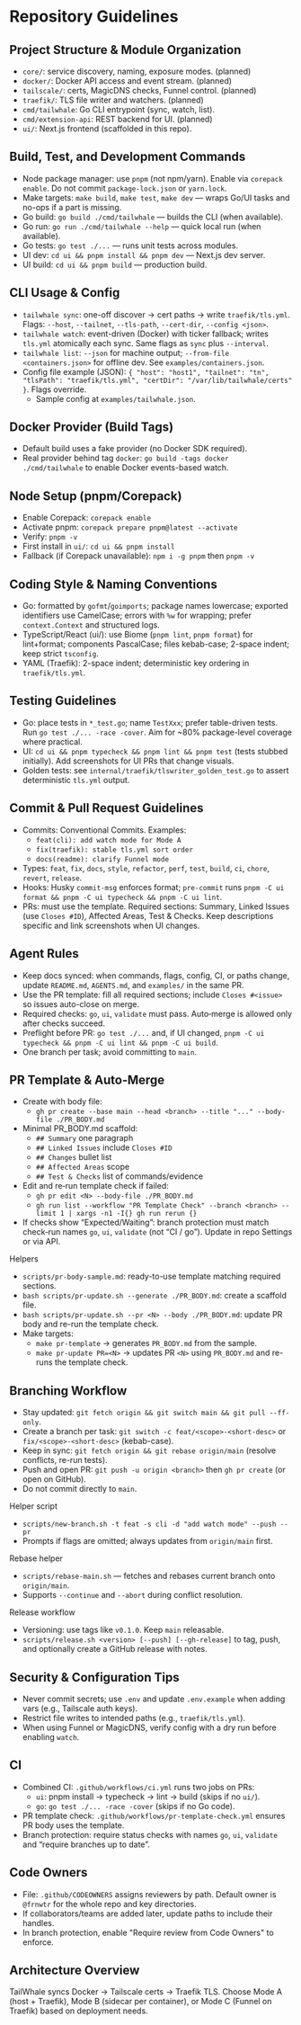 # Repository Guidelines

## Project Structure & Module Organization
- `core/`: service discovery, naming, exposure modes. (planned)
- `docker/`: Docker API access and event stream. (planned)
- `tailscale/`: certs, MagicDNS checks, Funnel control. (planned)
- `traefik/`: TLS file writer and watchers. (planned)
- `cmd/tailwhale`: Go CLI entrypoint (sync, watch, list).
- `cmd/extension-api`: REST backend for UI. (planned)
- `ui/`: Next.js frontend (scaffolded in this repo).

## Build, Test, and Development Commands
- Node package manager: use `pnpm` (not npm/yarn). Enable via `corepack enable`. Do not commit `package-lock.json` or `yarn.lock`.
- Make targets: `make build`, `make test`, `make dev` — wraps Go/UI tasks and no-ops if a part is missing.
- Go build: `go build ./cmd/tailwhale` — builds the CLI (when available).
- Go run: `go run ./cmd/tailwhale --help` — quick local run (when available).
- Go tests: `go test ./...` — runs unit tests across modules.
- UI dev: `cd ui && pnpm install && pnpm dev` — Next.js dev server.
- UI build: `cd ui && pnpm build` — production build.

## CLI Usage & Config
- `tailwhale sync`: one-off discover → cert paths → write `traefik/tls.yml`. Flags: `--host`, `--tailnet`, `--tls-path`, `--cert-dir`, `--config <json>`.
- `tailwhale watch`: event-driven (Docker) with ticker fallback; writes `tls.yml` atomically each sync. Same flags as `sync` plus `--interval`.
- `tailwhale list`: `--json` for machine output; `--from-file <containers.json>` for offline dev. See `examples/containers.json`.
- Config file example (JSON): `{ "host": "host1", "tailnet": "tn", "tlsPath": "traefik/tls.yml", "certDir": "/var/lib/tailwhale/certs" }`. Flags override.
  - Sample config at `examples/tailwhale.json`.

## Docker Provider (Build Tags)
- Default build uses a fake provider (no Docker SDK required).
- Real provider behind tag `docker`: `go build -tags docker ./cmd/tailwhale` to enable Docker events-based watch.

## Node Setup (pnpm/Corepack)
- Enable Corepack: `corepack enable`
- Activate pnpm: `corepack prepare pnpm@latest --activate`
- Verify: `pnpm -v`
- First install in `ui/`: `cd ui && pnpm install`
- Fallback (if Corepack unavailable): `npm i -g pnpm` then `pnpm -v`

## Coding Style & Naming Conventions
- Go: formatted by `gofmt`/`goimports`; package names lowercase; exported identifiers use CamelCase; errors with `%w` for wrapping; prefer `context.Context` and structured logs.
- TypeScript/React (ui/): use Biome (`pnpm lint`, `pnpm format`) for lint+format; components PascalCase; files kebab-case; 2-space indent; keep strict `tsconfig`.
- YAML (Traefik): 2-space indent; deterministic key ordering in `traefik/tls.yml`.

## Testing Guidelines
- Go: place tests in `*_test.go`; name `TestXxx`; prefer table-driven tests. Run `go test ./... -race -cover`. Aim for ~80% package-level coverage where practical.
- UI: `cd ui && pnpm typecheck && pnpm lint && pnpm test` (tests stubbed initially). Add screenshots for UI PRs that change visuals.
- Golden tests: see `internal/traefik/tlswriter_golden_test.go` to assert deterministic `tls.yml` output.

## Commit & Pull Request Guidelines
- Commits: Conventional Commits. Examples:
  - `feat(cli): add watch mode for Mode A`
  - `fix(traefik): stable tls.yml sort order`
  - `docs(readme): clarify Funnel mode`
- Types: `feat`, `fix`, `docs`, `style`, `refactor`, `perf`, `test`, `build`, `ci`, `chore`, `revert`, `release`.
- Hooks: Husky `commit-msg` enforces format; `pre-commit` runs `pnpm -C ui format && pnpm -C ui typecheck && pnpm -C ui lint`.
- PRs: must use the template. Required sections: Summary, Linked Issues (use `Closes #ID`), Affected Areas, Test & Checks. Keep descriptions specific and link screenshots when UI changes.

## Agent Rules
- Keep docs synced: when commands, flags, config, CI, or paths change, update `README.md`, `AGENTS.md`, and `examples/` in the same PR.
- Use the PR template: fill all required sections; include `Closes #<issue>` so issues auto-close on merge.
- Required checks: `go`, `ui`, `validate` must pass. Auto‑merge is allowed only after checks succeed.
- Preflight before PR: `go test ./...` and, if UI changed, `pnpm -C ui typecheck && pnpm -C ui lint && pnpm -C ui build`.
- One branch per task; avoid committing to `main`.

## PR Template & Auto‑Merge
- Create with body file:
  - `gh pr create --base main --head <branch> --title "..." --body-file ./PR_BODY.md`
- Minimal PR_BODY.md scaffold:
  - `## Summary` one paragraph
  - `## Linked Issues` include `Closes #ID`
  - `## Changes` bullet list
  - `## Affected Areas` scope
  - `## Test & Checks` list of commands/evidence
- Edit and re‑run template check if failed:
  - `gh pr edit <N> --body-file ./PR_BODY.md`
  - `gh run list --workflow "PR Template Check" --branch <branch> --limit 1 | xargs -n1 -I{} gh run rerun {}`
- If checks show “Expected/Waiting”: branch protection must match check‑run names `go`, `ui`, `validate` (not “CI / go”). Update in repo Settings or via API.

Helpers
- `scripts/pr-body-sample.md`: ready-to-use template matching required sections.
- `bash scripts/pr-update.sh --generate ./PR_BODY.md`: create a scaffold file.
- `bash scripts/pr-update.sh --pr <N> --body ./PR_BODY.md`: update PR body and re-run the template check.
- Make targets:
  - `make pr-template` → generates `PR_BODY.md` from the sample.
  - `make pr-update PR=<N>` → updates PR `<N>` using `PR_BODY.md` and re-runs the template check.

## Branching Workflow
- Stay updated: `git fetch origin && git switch main && git pull --ff-only`.
- Create a branch per task: `git switch -c feat/<scope>-<short-desc>` or `fix/<scope>-<short-desc>` (kebab-case).
- Keep in sync: `git fetch origin && git rebase origin/main` (resolve conflicts, re-run tests).
- Push and open PR: `git push -u origin <branch>` then `gh pr create` (or open on GitHub).
- Do not commit directly to `main`.

Helper script
- `scripts/new-branch.sh -t feat -s cli -d "add watch mode" --push --pr`
- Prompts if flags are omitted; always updates from `origin/main` first.

Rebase helper
- `scripts/rebase-main.sh` — fetches and rebases current branch onto `origin/main`.
- Supports `--continue` and `--abort` during conflict resolution.

Release workflow
- Versioning: use tags like `v0.1.0`. Keep `main` releasable.
- `scripts/release.sh <version> [--push] [--gh-release]` to tag, push, and optionally create a GitHub release with notes.

## Security & Configuration Tips
- Never commit secrets; use `.env` and update `.env.example` when adding vars (e.g., Tailscale auth keys).
- Restrict file writes to intended paths (e.g., `traefik/tls.yml`).
- When using Funnel or MagicDNS, verify config with a dry run before enabling `watch`.

## CI
- Combined CI: `.github/workflows/ci.yml` runs two jobs on PRs:
  - `ui`: pnpm install → typecheck → lint → build (skips if no `ui/`).
  - `go`: `go test ./... -race -cover` (skips if no Go code).
- PR template check: `.github/workflows/pr-template-check.yml` ensures PR body uses the template.
- Branch protection: require status checks with names `go`, `ui`, `validate` and “require branches up to date”.

## Code Owners
- File: `.github/CODEOWNERS` assigns reviewers by path. Default owner is `@frnwtr` for the whole repo and key directories.
- If collaborators/teams are added later, update paths to include their handles.
- In branch protection, enable "Require review from Code Owners" to enforce.

## Architecture Overview
TailWhale syncs Docker → Tailscale certs → Traefik TLS. Choose Mode A (host + Traefik), Mode B (sidecar per container), or Mode C (Funnel on Traefik) based on deployment needs.
